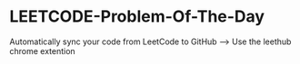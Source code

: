 # LEETCODE-Problem-Of-The-Day

Automatically sync your code from LeetCode to GitHub
--> Use the leethub chrome extention
